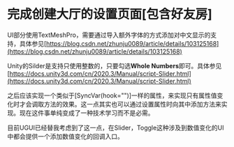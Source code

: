# 完成创建大厅的设置页面\[包含好友房]

UI部分使用TextMeshPro，需要通过导入额外字体的方式添加对中文显示的支持，具体参见[https://blog.csdn.net/zhunju0089/article/details/103125168](https://blog.csdn.net/zhunju0089/article/details/103125168)

Unity的Silder是支持只使用整数的，只要勾选**Whole Numbers**即可。具体参见[https://docs.unity3d.com/cn/2020.3/Manual/script-Slider.html](https://docs.unity3d.com/cn/2020.3/Manual/script-Slider.html)

之后应该实现一个类似于\[SyncVar(hook="")]一样的属性，来实现只有属性值变化时才会调取方法的效果。这一点其实也可以通过设置属性时向其中添加方法来实现。现在这件事单纯变成了一种技术学习而不是必需。

目前UGUI已经替我考虑到了这一点，在Slider，Toggle这种涉及到数值变化的UI中都会提供一个添加数值变化的回调入口。
